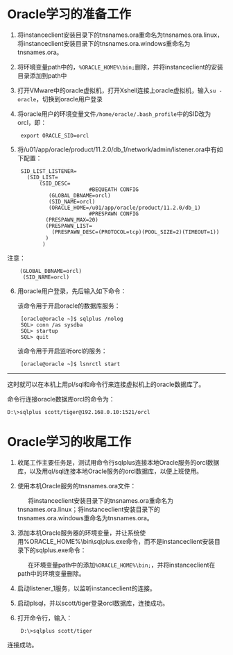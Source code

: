 # Oracle学习的准备工作
1. 将instanceclient安装目录下的tnsnames.ora重命名为tnsnames.ora.linux，将instanceclient安装目录下的tnsnames.ora.windows重命名为tnsnames.ora。
2. 将环境变量path中的，`%ORACLE_HOME%\bin;`删除，并将instanceclient的安装目录添加到path中
3. 打开VMware中的oracle虚拟机，打开Xshell连接上oracle虚拟机，输入`su - oracle`，切换到oracle用户登录
4. 将oracle用户的环境变量文件`/home/oracle/.bash_profile`中的SID改为orcl，即：
		
		export ORACLE_SID=orcl
5. 将/u01/app/oracle/product/11.2.0/db_1/network/admin/listener.ora中有如下配置：

		SID_LIST_LISTENER=
		  (SID_LIST=
		      (SID_DESC=
		                      #BEQUEATH CONFIG
		         (GLOBAL_DBNAME=orcl)
		         (SID_NAME=orcl)
		         (ORACLE_HOME=/u01/app/oracle/product/11.2.0/db_1)
		                      #PRESPAWN CONFIG
		        (PRESPAWN_MAX=20)
		        (PRESPAWN_LIST=
		          (PRESPAWN_DESC=(PROTOCOL=tcp)(POOL_SIZE=2)(TIMEOUT=1))
		        )
		       )
注意：
	
		(GLOBAL_DBNAME=orcl)
         (SID_NAME=orcl)
6. 用oracle用户登录，先后输入如下命令：
	
	该命令用于开启oracle的数据库服务：

		[oracle@oracle ~]$ sqlplus /nolog
		SQL> conn /as sysdba
		SQL> startup
		SQL> quit
	该命令用于开启监听orcl的服务：
		
		[oracle@oracle ~]$ lsnrctl start
*****************
这时就可以在本机上用pl/sql和命令行来连接虚拟机上的oracle数据库了。

命令行连接oracle数据库orcl的命令为：
	
	D:\>sqlplus scott/tiger@192.168.0.10:1521/orcl
# Oracle学习的收尾工作
1. 收尾工作主要任务是，测试用命令行sqlplus连接本地Oracle服务的orcl数据库，以及用ql/sql连接本地Oracle服务的orcl数据库，以便上班使用。
2. 使用本机Oracle服务的tnsnames.ora文件：

	&#160;&#160;&#160;&#160;&#160;&#160;将instanceclient安装目录下的tnsnames.ora重命名为tnsnames.ora.linux；将instanceclient安装目录下的tnsnames.ora.windows重命名为tnsnames.ora。
3. 添加本机Oracle服务器的环境变量，并让系统使用%ORACLE_HOME%\bin\sqlplus.exe命令，而不是instanceclient安装目录下的sqlplus.exe命令：
	
	&#160;&#160;&#160;&#160;&#160;&#160;在环境变量path中的添加`%ORACLE_HOME%\bin;`，并将instanceclient在path中的环境变量删除。
4. 启动listener_1服务，以监听instanceclient的连接。
5. 启动plsql，并以scott/tiger登录orcl数据库，连接成功。
6. 打开命令行，输入：
		
		D:\>sqlplus scott/tiger
连接成功。
